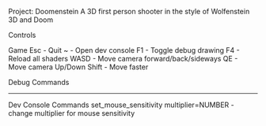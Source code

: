 Project: Doomenstein
A 3D first person shooter in the style of Wolfenstein 3D and Doom

Controls

Game
Esc - Quit
~ - Open dev console
F1 - Toggle debug drawing
F4 - Reload all shaders
WASD - Move camera forward/back/sideways
QE - Move camera Up/Down
Shift - Move faster 

Debug Commands

------
Dev Console Commands
set_mouse_sensitivity multiplier=NUMBER - change multiplier for mouse sensitivity